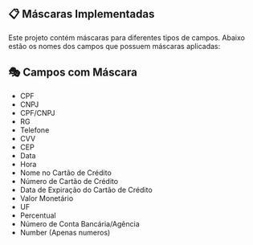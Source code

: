 ## 📋 Máscaras Implementadas
Este projeto contém máscaras para diferentes tipos de campos. Abaixo estão os nomes dos campos que possuem máscaras aplicadas:

## 🎭 Campos com Máscara
 - CPF
 - CNPJ
 - CPF/CNPJ
 - RG
 - Telefone
 - CVV
 - CEP
 - Data
 - Hora
 - Nome no Cartão de Crédito
 - Número de Cartão de Crédito
 - Data de Expiração do Cartão de Crédito
 - Valor Monetário
 - UF
 - Percentual
 - Número de Conta Bancária/Agência
 - Number (Apenas numeros)
